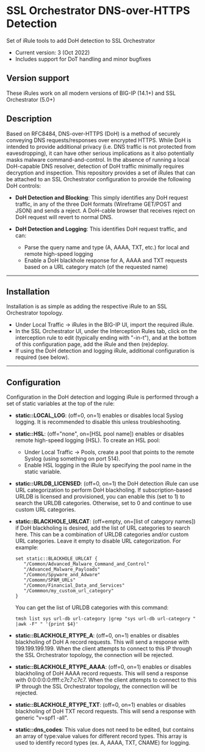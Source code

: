 # SSL Orchestrator DNS-over-HTTPS Detection
Set of iRule tools to add DoH detection to SSL Orchestrator

- Current version: 3 (Oct 2022)
- Includes support for DoT handling and minor bugfixes

## Version support
These iRules work on all modern versions of BIG-IP (14.1+) and SSL Orchestrator (5.0+)

## Description
Based on RFC8484, DNS-over-HTTPS (DoH) is a method of securely conveying DNS requests/responses over encrypted HTTPS. While DoH is intended to provide additional privacy (i.e. DNS traffic is not protected from eavesdropping), it can have other serious implications as it also potentially masks malware command-and-control. In the absence of running a local DoH-capable DNS resolver, detection of DoH traffic minimally requires decryption and inspection. This repository provides a set of iRules that can be attached to an SSL Orchestrator configuration to provide the following DoH controls:

- **DoH Detection and Blocking**: This simply identifies any DoH request traffic, in any of the three DoH formats (Wireframe GET/POST and JSON) and sends a reject. A DoH-cable browser that receives reject on DoH request will revert to normal DNS.

- **DoH Detection and Logging**: This identifies DoH request traffic, and can:
  - Parse the query name and type (A, AAAA, TXT, etc.) for local and remote high-speed logging
  - Enable a DoH blackhole response for A, AAAA and TXT requests based on a URL category match (of the requested name)

------------------------------

## Installation
Installation is as simple as adding the respective iRule to an SSL Orchestrator topology. 

  - Under Local Traffic -> iRules in the BIG-IP UI, import the required iRule.
  - In the SSL Orchestrator UI, under the Interception Rules tab, click on the interception rule to edit (typically ending with "-in-t"), and at the bottom of this configuration page, add the iRule and then (re)deploy.
  - If using the DoH detection and logging iRule, additional configuration is required (see below).

------------------------------

## Configuration
Configuration in the DoH detection and logging iRule is performed through a set of static variables at the top of the rule:

  - **static::LOCAL_LOG**: (off=0, on=1) enables or disables local Syslog logging. It is recommended to disable this unless troubleshooting.

  - **static::HSL**: (off="none", on=[HSL pool name]) enables or disables remote high-speed logging (HSL). To create an HSL pool:
    - Under Local Traffic -> Pools, create a pool that points to the remote Syslog (using something on port 514).
    - Enable HSL logging in the iRule by specifying the pool name in the static variable.

  - **static::URLDB_LICENSED**: (off=0, on=1) the DoH detection iRule can use URL categorization to perform DoH blackholing. If subscription-based URLDB is licensed and provisioned, you can enable this (set to 1) to search the URLDB categories. Otherwise, set to 0 and continue to use custom URL categories.

  - **static::BLACKHOLE_URLCAT**: (off=empty, on=[list of category names]) if DoH blackholing is desired, add the list of URL categories to search here. This can be a combination of URLDB categories and/or custom URL categories. Leave it empty to disable URL categorization. For example:
  
      ```
      set static::BLACKHOLE_URLCAT {
         "/Common/Advanced_Malware_Command_and_Control"
         "/Advanced_Malware_Payloads"
         "/Common/Spyware_and_Adware"
         "/Comomn/SPAM_URLs"
         "/Common/Financial_Data_and_Services"
         "/Commmon/my_custom_url_category"
      }
      ```
      
      You can get the list of URLDB categories with this command:
      
      `tmsh list sys url-db url-category |grep "sys url-db url-category " |awk -F" " '{print $4}'`
  
  - **static::BLACKHOLE_RTYPE_A**: (off=0, on=1) enables or disables blackholing of DoH A record requests. This will send a response with 199.199.199.199. When the client attempts to connect to this IP through the SSL Orchestrator topology, the connection will be rejected.
  
  - **static::BLACKHOLE_RTYPE_AAAA**: (off=0, on=1) enables or disables blackholing of DoH AAAA record requests. This will send a response with 0:0:0:0:0:ffff:c7c7:c7c7. When the client attempts to connect to this IP through the SSL Orchestrator topology, the connection will be rejected.
  
  - **static::BLACKHOLE_RTYPE_TXT**: (off=0, on=1) enables or disables blackholing of DoH TXT record requests. This will send a response with generic "v=spf1 -all".
  
  - **static::dns_codes**: This value does not need to be edited, but contains an array of type:value values for different record types. This array is used to identify record types (ex. A, AAAA, TXT, CNAME) for logging.
